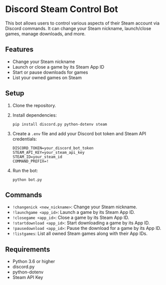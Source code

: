 
# Discord Steam Control Bot

This bot allows users to control various aspects of their Steam account via Discord commands. It can change your Steam nickname, launch/close games, manage downloads, and more.

## Features

- Change your Steam nickname
- Launch or close a game by its Steam App ID
- Start or pause downloads for games
- List your owned games on Steam

## Setup

1. Clone the repository.
2. Install dependencies:

   ```
   pip install discord.py python-dotenv steam
   ```

3. Create a `.env` file and add your Discord bot token and Steam API credentials:

   ```
   DISCORD_TOKEN=your_discord_bot_token
   STEAM_API_KEY=your_steam_api_key
   STEAM_ID=your_steam_id
   COMMAND_PREFIX=!
   ```

4. Run the bot:

   ```
   python bot.py
   ```

## Commands

- `!changenick <new_nickname>`: Change your Steam nickname.
- `!launchgame <app_id>`: Launch a game by its Steam App ID.
- `!closegame <app_id>`: Close a game by its Steam App ID.
- `!startdownload <app_id>`: Start downloading a game by its App ID.
- `!pausedownload <app_id>`: Pause the download for a game by its App ID.
- `!listgames`: List all owned Steam games along with their App IDs.

## Requirements

- Python 3.6 or higher
- discord.py
- python-dotenv
- Steam API Key
